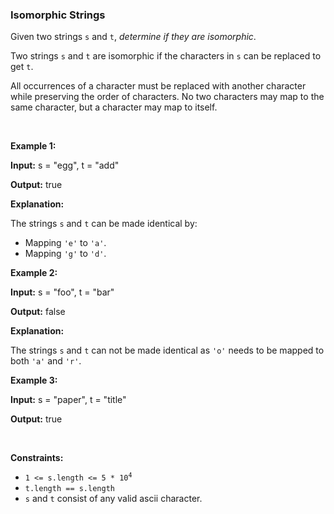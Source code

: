
<h3>Isomorphic Strings</h3>
<div><p>Given two strings <code>s</code> and <code>t</code>, <em>determine if they are isomorphic</em>.</p>
<p>Two strings <code>s</code> and <code>t</code> are isomorphic if the characters in <code>s</code> can be replaced to get <code>t</code>.</p>
<p>All occurrences of a character must be replaced with another character while preserving the order of characters. No two characters may map to the same character, but a character may map to itself.</p>
<p> </p>
<p><strong>Example 1:</strong></p>
<div class="example-block">
<p><strong>Input:</strong> <span class="example-io">s = "egg", t = "add"</span></p>
<p><strong>Output:</strong> <span class="example-io">true</span></p>
<p><strong>Explanation:</strong></p>
<p>The strings <code>s</code> and <code>t</code> can be made identical by:</p>
<ul>
<li>Mapping <code>'e'</code> to <code>'a'</code>.</li>
<li>Mapping <code>'g'</code> to <code>'d'</code>.</li>
</ul>
</div>
<p><strong>Example 2:</strong></p>
<div class="example-block">
<p><strong>Input:</strong> <span class="example-io">s = "foo", t = "bar"</span></p>
<p><strong>Output:</strong> <span class="example-io">false</span></p>
<p><strong>Explanation:</strong></p>
<p>The strings <code>s</code> and <code>t</code> can not be made identical as <code>'o'</code> needs to be mapped to both <code>'a'</code> and <code>'r'</code>.</p>
</div>
<p><strong>Example 3:</strong></p>
<div class="example-block">
<p><strong>Input:</strong> <span class="example-io">s = "paper", t = "title"</span></p>
<p><strong>Output:</strong> <span class="example-io">true</span></p>
</div>
<p> </p>
<p><strong>Constraints:</strong></p>
<ul>
<li><code>1 &lt;= s.length &lt;= 5 * 10<sup>4</sup></code></li>
<li><code>t.length == s.length</code></li>
<li><code>s</code> and <code>t</code> consist of any valid ascii character.</li>
</ul>
</div>
